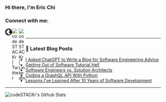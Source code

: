 ### Hi there, I'm Eric Chi

### Connect with me:

[<img align="left" alt="codeSTACKr.com" width="22px" src="https://raw.githubusercontent.com/iconic/open-iconic/master/svg/globe.svg" />][website]
[<img align="left" alt="codeSTACKr | Twitter" width="22px" src="https://cdn.jsdelivr.net/npm/simple-icons@v3/icons/twitter.svg" />][twitter]
[<img align="left" alt="codeSTACKr | LinkedIn" width="22px" src="https://cdn.jsdelivr.net/npm/simple-icons@v3/icons/linkedin.svg" />][linkedin]

<br />

---

### 📕 Latest Blog Posts
<!-- BLOG-POST-LIST:START -->
- [I Asked ChatGPT to Write a Blog for Software Engineering Advice](https://ericjaychi.medium.com/i-asked-chatgpt-to-write-a-blog-for-software-engineering-advice-59c03e2739f4?source=rss-a78e9d90601e------2)
- [Getting Out of Software Tutorial Hell](https://ericjaychi.medium.com/getting-out-of-software-tutorial-hell-92d2f06f997a?source=rss-a78e9d90601e------2)
- [Software Engineers vs. Solution Architects](https://ericjaychi.medium.com/software-engineers-vs-solution-architects-c0adf3ab231c?source=rss-a78e9d90601e------2)
- [Coding a GraphQL API With Python](https://betterprogramming.pub/coding-a-graphql-api-with-python-af74919e7f90?source=rss-a78e9d90601e------2)
- [Lessons I’ve Learned After 10 Years of Software Development](https://medium.com/geekculture/lessons-ive-learned-after-10-years-of-software-development-a2a1cb994417?source=rss-a78e9d90601e------2)
<!-- BLOG-POST-LIST:END -->

---

<img align="left" alt="codeSTACKr's Github Stats" src="https://github-readme-stats.vercel.app/api?username=ericjaychi&show_icons=true&theme=tokyonight" />

[website]: https://ericjaychi.com/
[twitter]: https://twitter.com/ericjaychi
[linkedin]: https://www.linkedin.com/in/ericjaychi/
